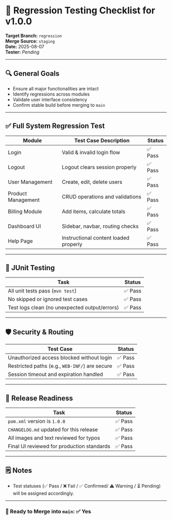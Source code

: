 # 🧪 Regression Testing Checklist for v1.0.0

**Target Branch:** `regression`  
**Merge Source:** `staging`  
**Date:** 2025-08-07  
**Tester:** *Pending*

---

## 🔍 General Goals

- Ensure all major functionalities are intact
- Identify regressions across modules
- Validate user interface consistency
- Confirm stable build before merging to `main`

---

## ✅ Full System Regression Test

| Module              | Test Case Description                   | Status     |
|---------------------|-----------------------------------------|------------|
| Login               | Valid & invalid login flow              | ✅ Pass |
| Logout              | Logout clears session properly          | ✅ Pass |
| User Management     | Create, edit, delete users              | ✅ Pass |
| Product Management  | CRUD operations and validations         | ✅ Pass |
| Billing Module      | Add items, calculate totals             | ✅ Pass |
| Dashboard UI        | Sidebar, navbar, routing checks         | ✅ Pass |
| Help Page           | Instructional content loaded properly   | ✅ Pass |


---

## 🧪 JUnit Testing

| Task                                          | Status     |
|-----------------------------------------------|------------|
| All unit tests pass (`mvn test`)              | ✅ Pass |
| No skipped or ignored test cases              | ✅ Pass |
| Test logs clean (no unexpected output/errors) | ✅ Pass |

---

## 🛡 Security & Routing

| Test Case                                            | Status     |
|------------------------------------------------------|------------|
| Unauthorized access blocked without login            | ✅ Pass |
| Restricted paths (e.g., `WEB-INF/`) are secure       | ✅ Pass |
| Session timeout and expiration handled               | ✅ Pass |

---

## 🧼 Release Readiness

| Task                                         | Status      |
|----------------------------------------------|-------------|
| `pom.xml` version is `1.0.0`                 | ✅ Pass |
| `CHANGELOG.md` updated for this release      | ✅ Pass |
| All images and text reviewed for typos       | ✅ Pass   |
| Final UI reviewed for production standards   | ✅ Pass  |

---

## 🗒 Notes

- Test statuses (✅ Pass / ❌ Fail / ✅ Confirmed/ ⚠️ Warning / ⏳ Pending) will be assigned accordingly.

---

### 🚀 Ready to Merge into `main`: ✅ Yes 
